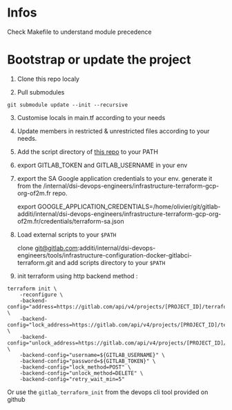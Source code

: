 # Infos

Check Makefile to understand module precedence

# Bootstrap or update the project

1. Clone this repo localy

2. Pull submodules

```shell
git submodule update --init --recursive
```

3. Customise locals in main.tf according to your needs

4. Update members in restricted & unrestricted files according to your needs.

5. Add the script directory of [this repo](git@gitlab.com:additi/internal/dsi-devops-engineers/infrastructure-configuration-docker-gitlabci-terraform.git) to your PATH

6. export GITLAB_TOKEN and GITLAB_USERNAME in your env

7. export the SA Google application credentials to your env. generate  it from the /internal/dsi-devops-engineers/infrastructure-terraform-gcp-org-of2m.fr repo. 

    export GOOGLE_APPLICATION_CREDENTIALS=/home/olivier/git/gitlab-additi/internal/dsi-devops-engineers/infrastructure-terraform-gcp-org-of2m.fr/credentials/terraform-sa.json

8. Load external scripts to your `$PATH`

    clone git@gitlab.com:additi/internal/dsi-devops-engineers/tools/infrastructure-configuration-docker-gitlabci-terraform.git
and add scripts directory to your `$PATH`

9. init terraform using http backend method :

```
terraform init \
    -reconfigure \
    -backend-config="address=https://gitlab.com/api/v4/projects/[PROJECT_ID]/terraform/state/tfstate" \
    -backend-config="lock_address=https://gitlab.com/api/v4/projects/[PROJECT_ID]/terraform/state/tfstate/lock" \
    -backend-config="unlock_address=https://gitlab.com/api/v4/projects/[PROJECT_ID]/terraform/state/tfstate/lock" \
    -backend-config="username=${GITLAB_USERNAME}" \
    -backend-config="password=${GITLAB_TOKEN}" \
    -backend-config="lock_method=POST" \
    -backend-config="unlock_method=DELETE" \
    -backend-config="retry_wait_min=5"
```

Or use the `gitlab_terraform_init` from the devops cli tool provided on github

